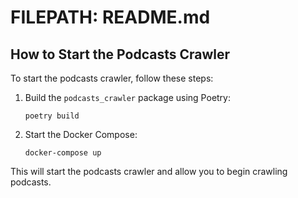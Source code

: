 # FILEPATH: README.md

## How to Start the Podcasts Crawler

To start the podcasts crawler, follow these steps:

1. Build the `podcasts_crawler` package using Poetry:
    ```
    poetry build
    ```

2. Start the Docker Compose:
    ```
    docker-compose up
    ```

This will start the podcasts crawler and allow you to begin crawling podcasts.
